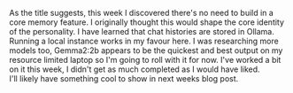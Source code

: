 As the title suggests, this week I discovered there's no need to build in a core memory feature. I originally thought this would shape the core identity of the personality. I have learned that chat histories are stored in Ollama. Running a local instance works in my favour here. 
I was researching more models too, Gemma2:2b appears to be the quickest and best output on my resource limited laptop so I'm going to roll with it for now.
I've worked a bit on it this week, I didn't get as much completed as I would have liked.\
I'll likely have something cool to show in next weeks blog post.

